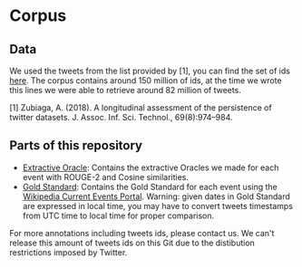 # Corpus

## Data

We used the tweets from the list provided by [1], you can find the set of ids [here](https://figshare.com/articles/Twitter_event_datasets_2012-2016_/5100460 "Set of ids for the corpus").
The corpus contains around 150 million of ids, at the time we wrote this lines we were able to retrieve around 82 million of tweets.

[1] Zubiaga, A. (2018). A longitudinal assessment of the persistence of twitter datasets. J. Assoc. Inf. Sci. Technol., 69(8):974–984.

## Parts of this repository

* [Extractive Oracle](./Extractive%20Oracle): Contains the extractive Oracles we made for each event with ROUGE-2 and Cosine similarities.
* [Gold Standard](./Gold%20Standard): Contains the Gold Standard for each event using the [Wikipedia Current Events Portal](https://en.wikipedia.org/wiki/Portal:Current_events). Warning: given dates in Gold Standard are expressed in local time, you may have to convert tweets timestamps from UTC time to local time for proper comparison.

For more annotations including tweets ids, please contact us. We can't release this amount of tweets ids on this Git due to the distibution restrictions imposed by Twitter.